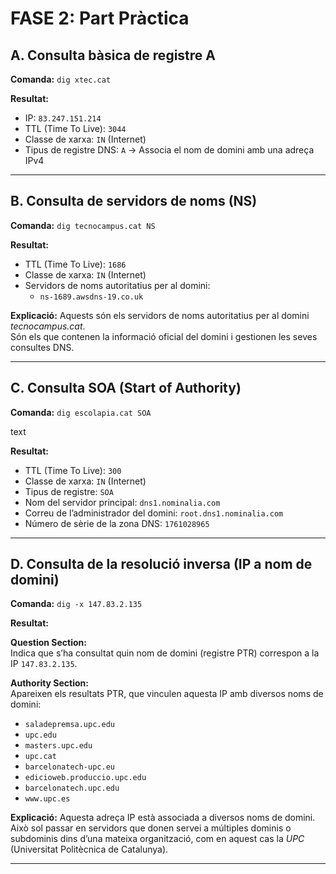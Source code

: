 # FASE 2: Part Pràctica

## A. Consulta bàsica de registre A

**Comanda:**
`dig xtec.cat`

**Resultat:**
- IP: `83.247.151.214`  
- TTL (Time To Live): `3044`  
- Classe de xarxa: `IN` (Internet)  
- Tipus de registre DNS: `A` → Associa el nom de domini amb una adreça IPv4  

---

## B. Consulta de servidors de noms (NS)

**Comanda:**
`dig tecnocampus.cat NS`

**Resultat:**
- TTL (Time To Live): `1686`  
- Classe de xarxa: `IN` (Internet)  
- Servidors de noms autoritatius per al domini:
  - `ns-1689.awsdns-19.co.uk`

**Explicació:**
Aquests són els servidors de noms autoritatius per al domini *tecnocampus.cat*.  
Són els que contenen la informació oficial del domini i gestionen les seves consultes DNS.

---

## C. Consulta SOA (Start of Authority)

**Comanda:**
`dig escolapia.cat SOA`

text

**Resultat:**
- TTL (Time To Live): `300`  
- Classe de xarxa: `IN` (Internet)  
- Tipus de registre: `SOA`  
- Nom del servidor principal: `dns1.nominalia.com`  
- Correu de l’administrador del domini: `root.dns1.nominalia.com`  
- Número de sèrie de la zona DNS: `1761028965`

---

## D. Consulta de la resolució inversa (IP a nom de domini)

**Comanda:**
`dig -x 147.83.2.135`

**Resultat:**

**Question Section:**  
Indica que s’ha consultat quin nom de domini (registre PTR) correspon a la IP `147.83.2.135`.

**Authority Section:**  
Apareixen els resultats PTR, que vinculen aquesta IP amb diversos noms de domini:

- `saladepremsa.upc.edu`  
- `upc.edu`  
- `masters.upc.edu`  
- `upc.cat`  
- `barcelonatech-upc.eu`  
- `edicioweb.produccio.upc.edu`  
- `barcelonatech.upc.edu`  
- `www.upc.es`

**Explicació:**
Aquesta adreça IP està associada a diversos noms de domini.  
Això sol passar en servidors que donen servei a múltiples dominis o subdominis dins d’una mateixa organització, com en aquest cas la *UPC* (Universitat Politècnica de Catalunya).

---
